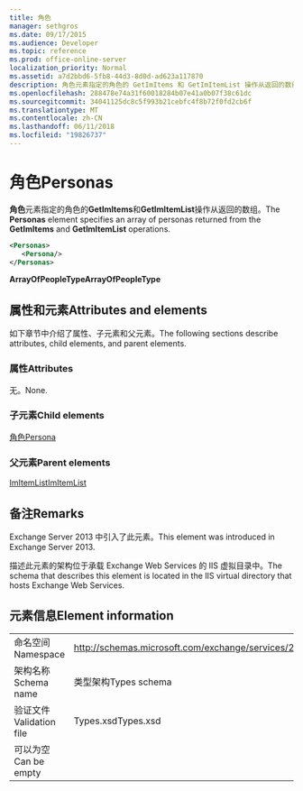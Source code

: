 ```yaml
---
title: 角色
manager: sethgros
ms.date: 09/17/2015
ms.audience: Developer
ms.topic: reference
ms.prod: office-online-server
localization_priority: Normal
ms.assetid: a7d2bbd6-5fb8-44d3-8d0d-ad623a117870
description: 角色元素指定的角色的 GetImItems 和 GetImItemList 操作从返回的数组。
ms.openlocfilehash: 288478e74a31f60018284b07e41a0b07f38c61dc
ms.sourcegitcommit: 34041125dc8c5f993b21cebfc4f8b72f0fd2cb6f
ms.translationtype: MT
ms.contentlocale: zh-CN
ms.lasthandoff: 06/11/2018
ms.locfileid: "19826737"
---
```

# <a name="personas"></a><span data-ttu-id="5827e-103">角色</span><span class="sxs-lookup"><span data-stu-id="5827e-103">Personas</span></span>

<span data-ttu-id="5827e-104">**角色**元素指定的角色的**GetImItems**和**GetImItemList**操作从返回的数组。</span><span class="sxs-lookup"><span data-stu-id="5827e-104">The **Personas** element specifies an array of personas returned from the **GetImItems** and **GetImItemList** operations.</span></span> 
  
```XML
<Personas>
   <Persona/>
</Personas>
```

 <span data-ttu-id="5827e-105">**ArrayOfPeopleType**</span><span class="sxs-lookup"><span data-stu-id="5827e-105">**ArrayOfPeopleType**</span></span>
## <a name="attributes-and-elements"></a><span data-ttu-id="5827e-106">属性和元素</span><span class="sxs-lookup"><span data-stu-id="5827e-106">Attributes and elements</span></span>

<span data-ttu-id="5827e-107">如下章节中介绍了属性、子元素和父元素。</span><span class="sxs-lookup"><span data-stu-id="5827e-107">The following sections describe attributes, child elements, and parent elements.</span></span>
  
### <a name="attributes"></a><span data-ttu-id="5827e-108">属性</span><span class="sxs-lookup"><span data-stu-id="5827e-108">Attributes</span></span>

<span data-ttu-id="5827e-109">无。</span><span class="sxs-lookup"><span data-stu-id="5827e-109">None.</span></span>
  
### <a name="child-elements"></a><span data-ttu-id="5827e-110">子元素</span><span class="sxs-lookup"><span data-stu-id="5827e-110">Child elements</span></span>

[<span data-ttu-id="5827e-111">角色</span><span class="sxs-lookup"><span data-stu-id="5827e-111">Persona</span></span>](persona.md)
  
### <a name="parent-elements"></a><span data-ttu-id="5827e-112">父元素</span><span class="sxs-lookup"><span data-stu-id="5827e-112">Parent elements</span></span>

[<span data-ttu-id="5827e-113">ImItemList</span><span class="sxs-lookup"><span data-stu-id="5827e-113">ImItemList</span></span>](imitemlist.md)
  
## <a name="remarks"></a><span data-ttu-id="5827e-114">备注</span><span class="sxs-lookup"><span data-stu-id="5827e-114">Remarks</span></span>

<span data-ttu-id="5827e-115">Exchange Server 2013 中引入了此元素。</span><span class="sxs-lookup"><span data-stu-id="5827e-115">This element was introduced in Exchange Server 2013.</span></span>
  
<span data-ttu-id="5827e-116">描述此元素的架构位于承载 Exchange Web Services 的 IIS 虚拟目录中。</span><span class="sxs-lookup"><span data-stu-id="5827e-116">The schema that describes this element is located in the IIS virtual directory that hosts Exchange Web Services.</span></span>
  
## <a name="element-information"></a><span data-ttu-id="5827e-117">元素信息</span><span class="sxs-lookup"><span data-stu-id="5827e-117">Element information</span></span>

|||
|:-----|:-----|
|<span data-ttu-id="5827e-118">命名空间</span><span class="sxs-lookup"><span data-stu-id="5827e-118">Namespace</span></span>  <br/> |http://schemas.microsoft.com/exchange/services/2006/types  <br/> |
|<span data-ttu-id="5827e-119">架构名称</span><span class="sxs-lookup"><span data-stu-id="5827e-119">Schema name</span></span>  <br/> |<span data-ttu-id="5827e-120">类型架构</span><span class="sxs-lookup"><span data-stu-id="5827e-120">Types schema</span></span>  <br/> |
|<span data-ttu-id="5827e-121">验证文件</span><span class="sxs-lookup"><span data-stu-id="5827e-121">Validation file</span></span>  <br/> |<span data-ttu-id="5827e-122">Types.xsd</span><span class="sxs-lookup"><span data-stu-id="5827e-122">Types.xsd</span></span>  <br/> |
|<span data-ttu-id="5827e-123">可以为空</span><span class="sxs-lookup"><span data-stu-id="5827e-123">Can be empty</span></span>  <br/> ||
   

